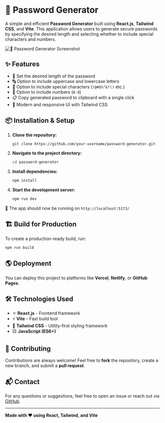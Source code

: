 # 🔐 Password Generator

A simple and efficient **Password Generator** built using **React.js**, **Tailwind CSS**, and **Vite**. This application allows users to generate secure passwords by specifying the desired length and selecting whether to include special characters and numbers.

![🔑 Password Generator Screenshot](./public/Pass-Gen.png)

## ✨ Features
- 🔢 Set the desired length of the password
- 🔠 Option to include uppercase and lowercase letters
- 🔡 Option to include special characters (`!@#$%^&*()` etc.)
- 🔢 Option to include numbers (`0-9`)
- 📋 Copy generated password to clipboard with a single click
- 🎨 Modern and responsive UI with Tailwind CSS

## 📦 Installation & Setup

1. **Clone the repository:**
   ```sh
   git clone https://github.com/your-username/password-generator.git
   ```
2. **Navigate to the project directory:**
   ```sh
   cd password-generator
   ```
3. **Install dependencies:**
   ```sh
   npm install
   ```
4. **Start the development server:**
   ```sh
   npm run dev
   ```

🚀 The app should now be running on `http://localhost:5173/`

## 🏗️ Build for Production
To create a production-ready build, run:
```sh
npm run build
```

## 🌎 Deployment
You can deploy this project to platforms like **Vercel**, **Netlify**, or **GitHub Pages**.

## 🛠️ Technologies Used
- ⚛️ **React.js** - Frontend framework
- ⚡ **Vite** - Fast build tool
- 🎨 **Tailwind CSS** - Utility-first styling framework
- 🟨 **JavaScript (ES6+)**

## 🤝 Contributing
Contributions are always welcome! Feel free to **fork** the repository, create a new branch, and submit a **pull request**.

## 📬 Contact
For any questions or suggestions, feel free to open an issue or reach out via [GitHub](https://github.com/your-username/password-generator).

---
**Made with ❤️ using React, Tailwind, and Vite**

